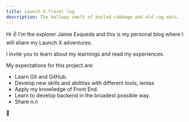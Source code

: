 ```yaml
---
title: Launch X Travel log
description: The hallway smelt of boiled cabbage and old rag mats.
---
```


Hi ✌️ I'm the explorer Jaime Esqueda and this is my personal blog where I will share my Launch X adventures.

I invite you to learn about my learnings and read my experiences.

My expectations for this project are:

- Learn Git and GitHub.
- Develop new skills and abilities with different tools, ientas
- Apply my knowledge of Front End.
- Learn to develop backend in the broadest possible way.
- Share n.n

🚀
